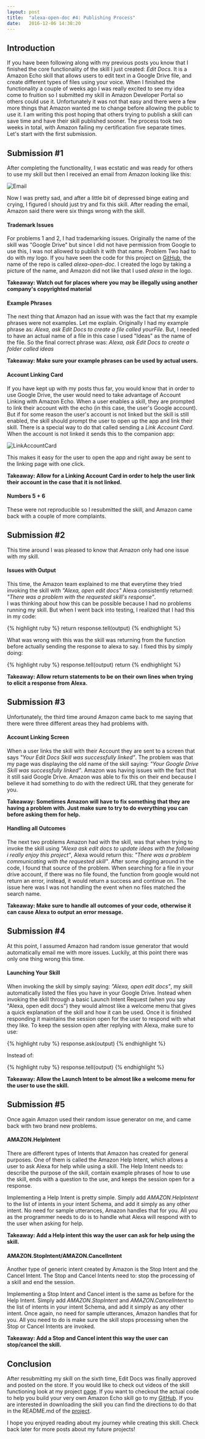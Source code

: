 ```yaml
---
layout: post
title:  "alexa-open-doc #4: Publishing Process"
date:   2016-12-06 14:38:20 
---
```


## Introduction 


If you have been following along with my previous posts you know that I finished the core functionality of the skill I just created: *Edit Docs*.  It is a Amazon Echo skill that allows users to edit text in a Google Drive file, and create different types of files using your voice.  When I finished the functionality a couple of weeks ago I was really excited to see my idea come to fruition so I submitted my skill in Amazon Developer Portal so others could use it.  Unfortunately it was not that easy and there were a few more things that Amazon wanted me to change before allowing the public to use it.  I am writing this post hoping that others trying to publish a skill can save time and have their skill published sooner.  The process took two weeks in total, with Amazon failing my certification five separate times.  Let's start with the first submission.


## Submission #1

After completing the functionality, I was ecstatic and was ready for others to use my skill but then I received an email from Amazon looking like this: 

![Email](/assets/alexa-open-doc/4/amazon_email.png)

Now I was pretty sad, and after a little bit of depressed binge eating and crying, I figured I should just try and fix this skill.  After reading the email, Amazon said there were six things wrong with the skill.

#### Trademark Issues

For problems 1 and 2, I had trademarking issues.  Originally the name of the skill was "Google Drive" but since I did not have permission from Google to use this, I was not allowed to publish it with that name. Problem Two had to do with my logo.  If you have seen the code for this project on [GitHub][alexaOpenDoc], the name of the repo is called *alexa-open-doc*.  I created the logo by taking a picture of the name, and Amazon did not like that I used *alexa* in the logo.  

**Takeaway: Watch out for places where you may be illegally using another company's copyrighted material**

#### Example Phrases

The next thing that Amazon had an issue with was the fact that my example phrases were not examples.  Let me explain.  Originally I had my example phrase as: *Alexa, ask Edit Docs to create a file called yourFile*.  But, I needed to have an actual name of a file in this case I used "Ideas" as the name of the file.  So the final correct phrase was: *Alexa, ask Edit Docs to create a folder called ideas*

**Takeaway: Make sure your example phrases can be used by actual users.**

#### Account Linking Card

If you have kept up with my posts thus far, you would know that in order to use Google Drive, the user would need to take advantage of Account Linking with Amazon Echo. When a user enables a skill, they are prompted to link their account with the echo (in this case, the user's Google account).  But if for some reason the user's account is not linked but the skill is still enabled, the skill should prompt the user to open up the app and link their skill.  There is a special way to do that called sending a *Link Account Card*.  When the account is not linked it sends this to the companion app: 

![LinkAccountCard](/assets/alexa-open-doc/4/link_card.png)

This makes it easy for the user to open the app and right away be sent to the linking page with one click.

**Takeaway: Allow for a Linking Account Card in order to help the user link their account in the case that it is not linked.**

#### Numbers 5 + 6

These were not reproducible so I resubmitted the skill, and Amazon came back with a couple of more complaints.

## Submission #2

This time around I was pleased to know that Amazon only had one issue with my skill.  

#### Issues with Output

This time, the Amazon team explained to me that everytime they tried invoking the skill with *"Alexa, open edit docs"* Alexa consistently returned: *"There was a problem with the requested skill's response"*.  
I was thinking about how this can be possible because I had no problems running my skill.  But when I went back into testing, I realized that I had this in my code:

{% highlight ruby %}
return response.tell(output)
{% endhighlight %}

What was wrong with this was the skill was returning from the function before actually sending the response to alexa to say.  I fixed this by simply doing:

{% highlight ruby %}
response.tell(output)
return
{% endhighlight %}

**Takeaway: Allow return statements to be on their own lines when trying to elicit a response from Alexa.**

## Submission #3

Unfortunately, the third time around Amazon came back to me saying that there were three different areas they had problems with.

#### Account Linking Screen

When a user links the skill with their Account they are sent to a screen that says *"Your Edit Docs Skill was successfully linked”*.  The problem was that my page was displaying the old name of the skill saying: *"Your Google Drive Skill was successfully linked”*.  Amazon was having issues with the fact that it still said Google Drive.  Amazon was able to fix this on their end because I believe it had something to do with the redirect URL that they generate for you.

**Takeaway: Sometimes Amazon will have to fix something that they are having a problem with.  Just make sure to try to do everything you can before asking them for help.**

#### Handling all Outcomes

The next two problems Amazon had with the skill, was that when trying to invoke the skill using *"Alexa ask edit docs to update ideas with the following i really enjoy this project"*, Alexa would return this: *"There was a problem communicating with the requested skill"*.  After some digging around in the code, I found that source of the problem.  When searching for a file in your drive account, if there was no file found, the function from google would not return an error, instead, it would return a success and continue on.  The issue here was I was not handling the event when no files matched the search name.  

**Takeaway: Make sure to handle all outcomes of your code, otherwise it can cause Alexa to output an error message.**

## Submission #4

At this point, I assumed Amazon had random issue generator that would automatically email me with more issues.  Luckily, at this point there was only one thing wrong this time.  

#### Launching Your Skill

When invoking the skill by simply saying: *"Alexa, open edit docs"*, my skill automatically listed the files you have in your Google Drive.  Instead when invoking the skill through a basic Launch Intent Request (when you say "Alexa, open edit docs") they would almost like a welcome menu that gives a quick explanation of the skill and how it can be used.  Once it is finished responding it maintains the session open for the user to respond with what they like.  To keep the session open after replying with Alexa, make sure to use:


{% highlight ruby %}
response.ask(output)
{% endhighlight %}

Instead of:

{% highlight ruby %}
response.tell(output)
{% endhighlight %}

**Takeaway: Allow the Launch Intent to be almost like a welcome menu for the user to use the skill.**

## Submission #5

Once again Amazon used their random issue generator on me, and came back with two brand new problems.  

#### AMAZON.HelpIntent

There are different types of Intents that Amazon has created for general purposes.  One of them is called the Amazon Help Intent, which allows a user to ask Alexa for help while using a skill.  The Help Intent needs to: describe the purpose of the skill, contain example phrases of how to use the skill, ends with a question to the use, and keeps the session open for a response. 

Implementing a Help Intent is pretty simple.  Simply add *AMAZON.HelpIntent* to the list of intents in your intent Schema, and add it simply as any other intent. No need for sample utterances, Amazon handles that for you.  All you as the programmer needs to do is to handle what Alexa will respond with to the user when asking for help.

**Takeaway: Add a Help intent this way the user can ask for help using the skill.**


#### AMAZON.StopIntent/AMAZON.CancelIntent

Another type of generic intent created by Amazon is the Stop Intent and the Cancel Intent. The Stop and Cancel Intents need to: stop the processing of a skill and end the session.  

Implementing a Stop Intent and Cancel intent is the same as before for the Help Intent.  Simply add *AMAZON.StopIntent* and *AMAZON.CancelIntent* to the list of intents in your intent Schema, and add it simply as any other intent. Once again, no need for sample utterances, Amazon handles that for you.  All you need to do is make sure the skill stops processing when the Stop or Cancel Intents are invoked.

**Takeaway: Add a Stop and Cancel intent this way the user can stop/cancel the skill.**

## Conclusion

After resubmitting my skill on the sixth time, Edit Docs was finally approved and posted on the store.  If you would like to check out videos of the skill functioning look at my project [page][videosPage].  If you want to checkout the actual code to help you build your very own Amazon Echo skill go to my [GitHub][alexaOpenDoc]. If you are interested in downloading the skill you can find the directions to do that in the README.md of the [project][alexaOpenDoc].


I hope you enjoyed reading about my journey while creating this skill.  Check back later for more posts about my future projects!

[videosPage]: https://acucciniello.github.io/alexa-open-doc/
[alexaOpenDoc]: https://github.com/acucciniello/alexa-open-doc
 

